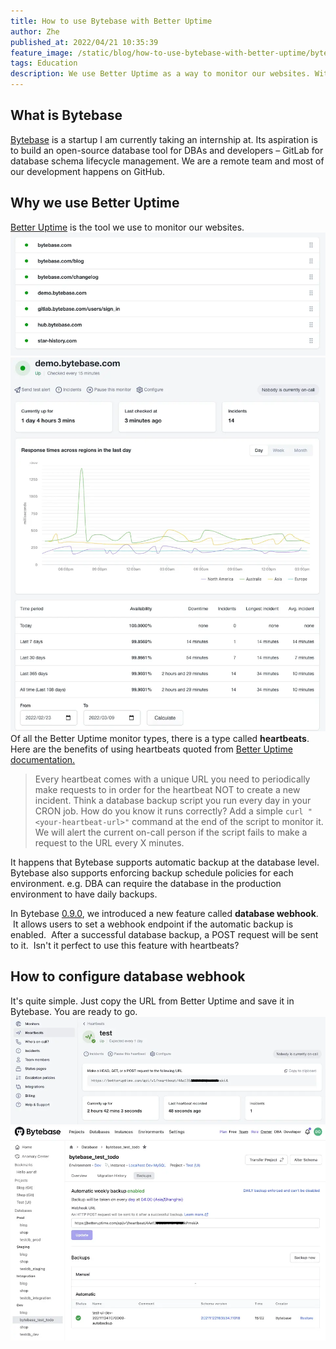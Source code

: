 ```yaml
---
title: How to use Bytebase with Better Uptime
author: Zhe
published_at: 2022/04/21 10:35:39
feature_image: /static/blog/how-to-use-bytebase-with-better-uptime/bytebase-use-better-uptime.webp
tags: Education
description: We use Better Uptime as a way to monitor our websites. With a feature called heartbeats, it is also an easy-to-use tool to monitor Bytebase automatic backup.
---
```


## What is Bytebase

[Bytebase](https://bytebase.com/) is a startup I am currently taking an internship at. Its aspiration is to build an open-source database tool for DBAs and developers – GitLab for database schema lifecycle management. We are a remote team and most of our development happens on GitHub.

## Why we use Better Uptime

[Better Uptime](https://betteruptime.com/) is the tool we use to monitor our websites.
![_](/static/blog/how-to-use-bytebase-with-better-uptime/better-uptime-monitoring-dashboard.webp)![_](/static/blog/how-to-use-bytebase-with-better-uptime/better-uptime-page-detail.webp)
Of all the Better Uptime monitor types, there is a type called **heartbeats**. Here are the benefits of using heartbeats quoted from [Better Uptime documentation.](https://docs.betteruptime.com/monitoring/monitor-types/cron-and-heartbeat-monitor)

> Every heartbeat comes with a unique URL you need to periodically make requests to in order for the heartbeat NOT to create a new incident.
> Think a database backup script you run every day in your CRON job. How do you know it runs correctly?
> Add a simple `curl "<your-heartbeat-url>"` command at the end of the script to monitor it.
> We will alert the current on-call person if the script fails to make a request to the URL every X minutes.

It happens that Bytebase supports automatic backup at the database level. Bytebase also supports enforcing backup schedule policies for each environment. e.g. DBA can require the database in the production environment to have daily backups.

In Bytebase [0.9.0](https://bytebase.com/changelog/bytebase-0-9-0), we introduced a new feature called **database webhook**.  It allows users to set a webhook endpoint if the automatic backup is enabled.  After a successful database backup, a POST request will be sent to it.  Isn't it perfect to use this feature with heartbeats?

## How to configure database webhook

It's quite simple. Just copy the URL from Better Uptime and save it in Bytebase. You are ready to go.
![_](/static/blog/how-to-use-bytebase-with-better-uptime/better-uptime-heartbeat.webp)![_](/static/blog/how-to-use-bytebase-with-better-uptime/bytebase-backup-webhook.webp)
